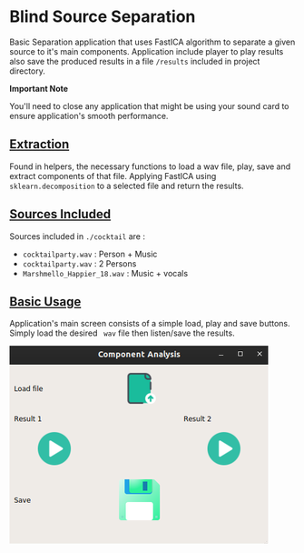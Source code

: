 # Blind Source Separation

Basic Separation application that uses FastICA algorithm to separate a given source to it's main components. Application include player to play results also save the produced results in a file `/results` included in project directory.

**Important Note**

You'll need to close any application that might be using your sound card to ensure application's smooth performance.

## <u>Extraction</u>

Found in helpers, the necessary functions to load a wav file, play, save and extract components of that file. Applying  FastICA using `sklearn.decomposition` to a selected file and return the results.

## <u>Sources Included</u>

Sources included in `./cocktail`  are :

- `cocktailparty.wav` : Person + Music 
- `cocktailparty.wav` : 2 Persons 
- `Marshmello_Happier_18.wav` : Music + vocals 

## <u>Basic Usage</u>

Application's main screen consists of a simple load, play and save buttons. Simply load the desired ` wav` file then listen/save the results.

![](results/1.png)



